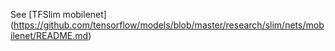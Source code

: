 See [TFSlim mobilenet] (https://github.com/tensorflow/models/blob/master/research/slim/nets/mobilenet/README.md)
